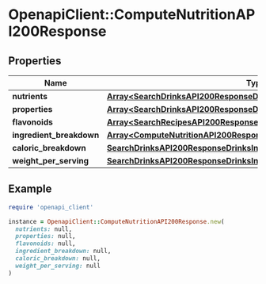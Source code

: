 # OpenapiClient::ComputeNutritionAPI200Response

## Properties

| Name | Type | Description | Notes |
| ---- | ---- | ----------- | ----- |
| **nutrients** | [**Array&lt;SearchDrinksAPI200ResponseDrinksInnerNutritionNutrientsInner&gt;**](SearchDrinksAPI200ResponseDrinksInnerNutritionNutrientsInner.md) |  | [optional] |
| **properties** | [**Array&lt;SearchDrinksAPI200ResponseDrinksInnerNutritionFlavonoidsInner&gt;**](SearchDrinksAPI200ResponseDrinksInnerNutritionFlavonoidsInner.md) |  | [optional] |
| **flavonoids** | [**Array&lt;SearchRecipesAPI200ResponseRecipesInnerNutritionNutrientsInner&gt;**](SearchRecipesAPI200ResponseRecipesInnerNutritionNutrientsInner.md) |  | [optional] |
| **ingredient_breakdown** | [**Array&lt;ComputeNutritionAPI200ResponseIngredientBreakdownInner&gt;**](ComputeNutritionAPI200ResponseIngredientBreakdownInner.md) |  | [optional] |
| **caloric_breakdown** | [**SearchDrinksAPI200ResponseDrinksInnerNutritionCaloricBreakdown**](SearchDrinksAPI200ResponseDrinksInnerNutritionCaloricBreakdown.md) |  | [optional] |
| **weight_per_serving** | [**SearchDrinksAPI200ResponseDrinksInnerNutritionWeightPerServing**](SearchDrinksAPI200ResponseDrinksInnerNutritionWeightPerServing.md) |  | [optional] |

## Example

```ruby
require 'openapi_client'

instance = OpenapiClient::ComputeNutritionAPI200Response.new(
  nutrients: null,
  properties: null,
  flavonoids: null,
  ingredient_breakdown: null,
  caloric_breakdown: null,
  weight_per_serving: null
)
```

